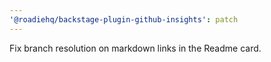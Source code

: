 ```yaml
---
'@roadiehq/backstage-plugin-github-insights': patch
---
```


Fix branch resolution on markdown links in the Readme card.

